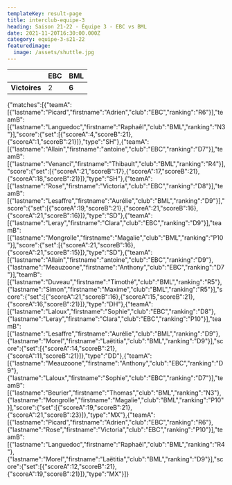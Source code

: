 ```yaml
---
templateKey: result-page
title: interclub-equipe-3
heading: Saison 21-22 - Équipe 3 - EBC vs BML
date: 2021-11-20T16:30:00.000Z
category: equipe-3-s21-22
featuredimage:
  image: /assets/shuttle.jpg
---
```

|               | EBC   | BML |
| ------------- | ----- | --- |
| **Victoires** | 2 | **6**   |

<scoreboard>{"matches":[{"teamA":[{"lastname":"Picard","firstname":"Adrien","club":"EBC","ranking":"R6"}],"teamB":[{"lastname":"Languedoc","firstname":"Raphaêl","club":"BML","ranking":"N3"}],"score":{"set":[{"scoreA":4,"scoreB":21},{"scoreA":1,"scoreB":21}]},"type":"SH"},{"teamA":[{"lastname":"Allain","firstname":"antoine","club":"EBC","ranking":"D7"}],"teamB":[{"lastname":"Venanci","firstname":"Thibault","club":"BML","ranking":"R4"}],"score":{"set":[{"scoreA":21,"scoreB":17},{"scoreA":17,"scoreB":21},{"scoreA":18,"scoreB":21}]},"type":"SH"},{"teamA":[{"lastname":"Rose","firstname":"Victoria","club":"EBC","ranking":"D8"}],"teamB":[{"lastname":"Lesaffre","firstname":"Aurélie","club":"BML","ranking":"D9"}],"score":{"set":[{"scoreA":19,"scoreB":21},{"scoreA":21,"scoreB":16},{"scoreA":21,"scoreB":16}]},"type":"SD"},{"teamA":[{"lastname":"Leray","firstname":"Clara","club":"EBC","ranking":"D9"}],"teamB":[{"lastname":"Mongrolle","firstname":"Magalie","club":"BML","ranking":"P10"}],"score":{"set":[{"scoreA":21,"scoreB":16},{"scoreA":21,"scoreB":15}]},"type":"SD"},{"teamA":[{"lastname":"Allain","firstname":"antoine","club":"EBC","ranking":"D9"},{"lastname":"Meauzoone","firstname":"Anthony","club":"EBC","ranking":"D7"}],"teamB":[{"lastname":"Duveau","firstname":"Timothé","club":"BML","ranking":"R5"},{"lastname":"Simon","firstname":"Maxime","club":"BML","ranking":"R5"}],"score":{"set":[{"scoreA":21,"scoreB":16},{"scoreA":15,"scoreB":21},{"scoreA":16,"scoreB":21}]},"type":"DH"},{"teamA":[{"lastname":"Laloux","firstname":"Sophie","club":"EBC","ranking":"D8"},{"lastname":"Leray","firstname":"Clara","club":"EBC","ranking":"P10"}],"teamB":[{"lastname":"Lesaffre","firstname":"Aurélie","club":"BML","ranking":"D9"},{"lastname":"Morel","firstname":"Laëtitia","club":"BML","ranking":"D9"}],"score":{"set":[{"scoreA":14,"scoreB":21},{"scoreA":11,"scoreB":21}]},"type":"DD"},{"teamA":[{"lastname":"Meauzoone","firstname":"Anthony","club":"EBC","ranking":"D9"},{"lastname":"Laloux","firstname":"Sophie","club":"EBC","ranking":"D7"}],"teamB":[{"lastname":"Beurier","firstname":"Thomas","club":"BML","ranking":"N3"},{"lastname":"Mongrolle","firstname":"Magalie","club":"BML","ranking":"P10"}],"score":{"set":[{"scoreA":19,"scoreB":21},{"scoreA":21,"scoreB":23}]},"type":"MX"},{"teamA":[{"lastname":"Picard","firstname":"Adrien","club":"EBC","ranking":"R6"},{"lastname":"Rose","firstname":"Victoria","club":"EBC","ranking":"P10"}],"teamB":[{"lastname":"Languedoc","firstname":"Raphaêl","club":"BML","ranking":"R4"},{"lastname":"Morel","firstname":"Laëtitia","club":"BML","ranking":"D9"}],"score":{"set":[{"scoreA":12,"scoreB":21},{"scoreA":19,"scoreB":21}]},"type":"MX"}]}</scoreboard>